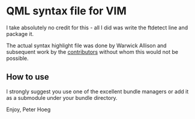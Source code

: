 # QML syntax file for VIM

I take absolutely no credit for this - all I did was write the ftdetect line and package it.

The actual syntax highlight file was done by Warwick Allison and subsequent work by the [contributors](./CONTRIBUTORS.md) without whom this would not be possible.

## How to use
I strongly suggest you use one of the excellent bundle managers or add it as a submodule under your bundle directory.

Enjoy,
Peter Hoeg

